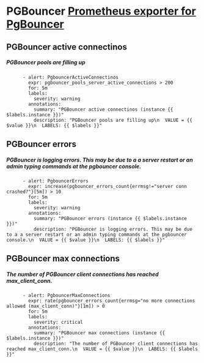 # PGBouncer [Prometheus exporter for PgBouncer](https://github.com/spreaker/prometheus-pgbouncer-exporter)

## PGBouncer active connectinos    
##### PGBouncer pools are filling up
    
````
      - alert: PgbouncerActiveConnectinos
        expr: pgbouncer_pools_server_active_connections > 200
        for: 5m
        labels:
          severity: warning
        annotations:
          summary: "PGBouncer active connectinos (instance {{ $labels.instance }})"
          description: "PGBouncer pools are filling up\n  VALUE = {{ $value }}\n  LABELS: {{ $labels }}"
````

## PGBouncer errors   
##### PGBouncer is logging errors. This may be due to a a server restart or an admin typing commands at the pgbouncer console.
    
````
      - alert: PgbouncerErrors
        expr: increase(pgbouncer_errors_count{errmsg!="server conn crashed?"}[5m]) > 10
        for: 5m
        labels:
          severity: warning
        annotations:
          summary: "PGBouncer errors (instance {{ $labels.instance }})"
          description: "PGBouncer is logging errors. This may be due to a a server restart or an admin typing commands at the pgbouncer console.\n  VALUE = {{ $value }}\n  LABELS: {{ $labels }}"
````

## PGBouncer max connections   
##### The number of PGBouncer client connections has reached max_client_conn.
    
````
      - alert: PgbouncerMaxConnections
        expr: rate(pgbouncer_errors_count{errmsg="no more connections allowed (max_client_conn)"}[1m]) > 0
        for: 5m
        labels:
          severity: critical
        annotations:
          summary: "PGBouncer max connections (instance {{ $labels.instance }})"
          description: "The number of PGBouncer client connections has reached max_client_conn.\n  VALUE = {{ $value }}\n  LABELS: {{ $labels }}"
````
